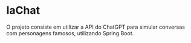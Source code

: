 # IaChat
O projeto consiste em utilizar a API do ChatGPT para simular conversas com personagens famosos, utilizando Spring Boot.
